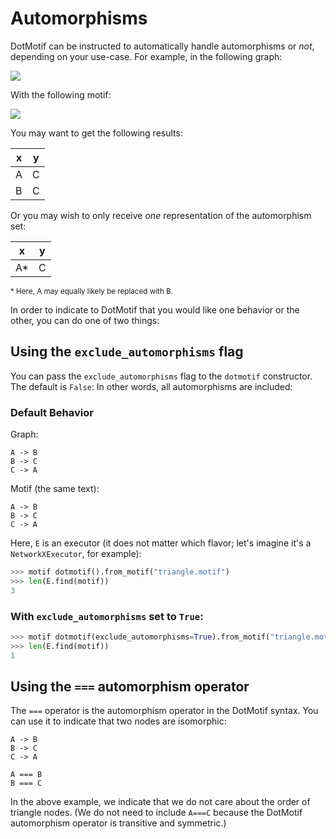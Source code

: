 # Automorphisms

DotMotif can be instructed to automatically handle automorphisms or _not_, depending on your use-case. For example, in the following graph:

<img src='https://g.gravizo.com/svg?
 digraph G {
   A -> C;
   B -> C;
 }
'/>

With the following motif:

<img src='https://g.gravizo.com/svg?
 digraph G {
   x -> y
 }
'/>

You may want to get the following results:

| x   | y   |
| --- | --- |
| A   | C   |
| B   | C   |

Or you may wish to only receive _one_ representation of the automorphism set:

| x   | y   |
| --- | --- |
| A*  | C   |

<small>\* Here, A may equally likely be replaced with B.</small>

In order to indicate to DotMotif that you would like one behavior or the other, you can do one of two things:

## Using the `exclude_automorphisms` flag

You can pass the `exclude_automorphisms` flag to the `dotmotif` constructor. The default is `False`: In other words, all automorphisms are included:


### Default Behavior

Graph:
```
A -> B
B -> C
C -> A
```

Motif (the same text):
```
A -> B
B -> C
C -> A
```

Here, `E` is an executor (it does not matter which flavor; let's imagine it's a `NetworkXExecutor`, for example):

```python
>>> motif dotmotif().from_motif("triangle.motif")
>>> len(E.find(motif))
3
```

### With `exclude_automorphisms` set to `True`:

```python
>>> motif dotmotif(exclude_automorphisms=True).from_motif("triangle.motif")
>>> len(E.find(motif))
1
```

## Using the `===` automorphism operator

The `===` operator is the automorphism operator in the DotMotif syntax. You can use it to indicate that two nodes are isomorphic:

```
A -> B
B -> C
C -> A

A === B
B === C
```

In the above example, we indicate that we do not care about the order of triangle nodes. (We do not need to include `A===C` because the DotMotif automorphism operator is transitive and symmetric.)
